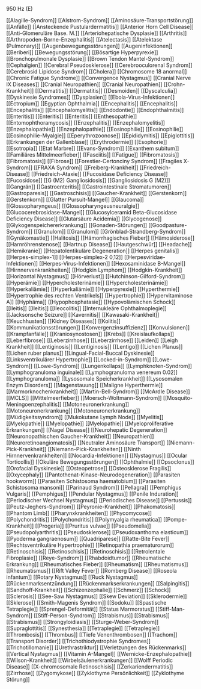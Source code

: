 950 Hz (E)

[[Alagille-Syndrom]]
[[Alstrom-Syndrom]]
[[Aminosäure-Transportstörung]]
[[Anfälle]]
[[Ansteckende Pustulardermatitis]]
[[Anterior Horn Cell Disease]]
[[Anti-Glomeruläre Base. M.]]
[[Arteriohepatische Dysplasie]]
[[Arthritis]]
[[Arthropoden-Borne-Enzephalitis]]
[[Atelectasis]]
[[Atelektase (Pulmonary)]]
[[Augenbewegungsstörungen]]
[[Augeninfektionen]]
[[Beriberi]]
[[Bewegungsstörung]]
[[Bösartige Hyperpyrexie]]
[[Bronchopulmonale Dysplasie]]
[[Brown Tendon Mantel-Syndrom]]
[[Cephalgien]]
[[Cerebral Pseudosklerose]]
[[Cerebrooculorenal Syndrom]]
[[Cerebrosid Lipidose Syndrom]]
[[Cholera]]
[[Chromosome 18 anormal]]
[[Chronic Fatigue Syndrome]]
[[Convergence Nystagmus]]
[[Cranial Nerve IX Diseases]]
[[Cranial Neuropathien]]
[[Cranial Neuropathien]]
[[Crohn-Krankheit]]
[[Dermatitis]]
[[Dermatitis]]
[[Desmoiden]]
[[Dyscalculia]]
[[Dyskinesie Syndromes]]
[[Dysplasien]]
[[Ebola-Virus-Infektionen]]
[[Ectropium]]
[[Egyptian Ophthalmia]]
[[Encephalitis]]
[[Encephalitis]]
[[Encephalitis]]
[[Encephalomyelitis]]
[[Endodontie]]
[[Endophthalmitis]]
[[Enteritis]]
[[Enteritis]]
[[Enteritis]]
[[Enthesopathie]]
[[Entomophthoramycosis]]
[[Enzephalitis]]
[[Enzephalomyelitis]]
[[Enzephalopathie]]
[[Enzephalopathie]]
[[Eosinophilie]]
[[Eosinophilie]]
[[Eosinophilie-Myalgie]]
[[Eperythrozoonose]]
[[Epididymitis]]
[[Epiglottitis]]
[[Erkrankungen der Gallenblase]]
[[Erythrodermie]]
[[Esophorie]]
[[Esotropia]]
[[Etat Marbre]]
[[Evans-Syndrom]]
[[Exanthem subitum]]
[[Familiäres Mittelmeerfieber]]
[[Fasciitis]]
[[Fatigue]]
[[Fibromatosis]]
[[Fibromatosis]]
[[Fibrose]]
[[Forestier-Certonciny Syndrom]]
[[Fragiles X-Syndrom]]
[[FRAXA Syndrom]]
[[Freiberg-Krankheit]]
[[Friedreich- Disease]]
[[Friedreich-Ataxie]]
[[Fucosidase Deficiency Disease]]
[[Fucosidose]]
[[G (M2) Gangliosidosis]]
[[Gangliosidosis G (M2)]]
[[Gangrän]]
[[Gastroenteritis]]
[[Gastrointestinale Stromatumoren]]
[[Gastroparesis]]
[[Gastroschisis]]
[[Gaucher-Krankheit]]
[[Gerstenkorn]]
[[Gerstenkorn]]
[[Glatter Pursuit-Mangel]]
[[Glaucoma]]
[[Glossopharyngeus]]
[[Glossopharyngeusneuralgie]]
[[Glucocerebrosidase-Mangel]]
[[Glucosylceramid Beta-Glucosidase Deficiency Disease]]
[[Glutarsäure Acidemia]]
[[Glycogenose]]
[[Glykogenspeichererkrankung]]
[[Gonaden-Störungen]]
[[Goodpasture-Syndrom]]
[[Granulom]]
[[Granulom]]
[[Grönblad-Strandberg-Syndrom]]
[[Gynäkomastie]]
[[Halitosis]]
[[Hämorrhagisches Fieber]]
[[Hämosiderose]]
[[Harnröhrenstenose]]
[[Hartnup Disease]]
[[Hautgeschwür]]
[[Headache]]
[[Hemikranie]]
[[Hepatolentikuläre Degeneration]]
[[Herpes genitalis]]
[[Herpes-simplex-1]]
[[Herpes-simplex-2 0,12]]
[[Herpesviridae-Infektionen]]
[[Herpes-Virus-Infektionen]]
[[Hexosaminidase B-Mangel]]
[[Hirnnervenkrankheiten]]
[[Hodgkin Lymphom]]
[[Hodgkin-Krankheit]]
[[Horizontal Nystagmus]]
[[Hörverlust]]
[[Hutchinson-Gilford-Syndrom]]
[[Hyperämie]]
[[Hypercholesterinämie]]
[[Hypercholesterinämie]]
[[Hyperkaliämie]]
[[Hyperkaliämie]]
[[Hyperpyrexie]]
[[Hyperthermie]]
[[Hypertrophie des rechten Ventrikels]]
[[Hypertrophie]]
[[Hypervitaminose A]]
[[Hyphäma]]
[[Hypophosphatasie]]
[[Hypovolämischen Schock]]
[[Ileitis]]
[[Ileitis]]
[[Ileocolitis]]
[[Internukleäre Ophthalmoplegie]]
[[Jacksonsche Seizure]]
[[Kavernitis]]
[[Kawasaki-Krankheit]]
[[Keuchhusten]]
[[Kidney Diseases]]
[[Kolitis]]
[[Kommunikationsstörungen]]
[[Konvergenzinsuffizienz]]
[[Konvulsionen]]
[[Krampfanfälle]]
[[Kraniosynostosen]]
[[Krebs]]
[[Kreislaufkollaps]]
[[Leberfibrose]]
[[Leberzirrhose]]
[[Leberzirrhose]]
[[Leiden]]
[[Leigh Krankheit]]
[[Lentiginosis]]
[[Lentiginosis]]
[[Lentigo]]
[[Lichen Planus]]
[[Lichen ruber planus]]
[[Lingual-Facial-Buccal Dyskinesie]]
[[Linksventrikulärer Hypertrophie]]
[[Locked-in-Syndrom]]
[[Lowe-Syndrom]]
[[Lowe-Syndrom]]
[[Lungenkollaps]]
[[Lymphknoten-Syndrom]]
[[Lymphogranuloma inguinale]]
[[Lymphogranuloma venereum 0.02]]
[[Lymphogranuloma]]
[[Lysosomale Speicherkrankheit]]
[[Lysosomalen Enzym Disorders]]
[[Magenstauung]]
[[Maligne Hyperthermie]]
[[Marmorknochenkrankheit]]
[[Martin-Bell-Syndrom]]
[[McArdle Disease]]
[[MCLS]]
[[Mittelmeerfieber]]
[[Moersch-Woltmann-Syndrom]]
[[Mosquito-Meningoenzephalitis]]
[[Motoneuronerkrankung]]
[[Motoneuronerkrankung]]
[[Motoneuronerkrankung]]
[[Müdigkeitssyndrom]]
[[Mukokutane Lymph Node]]
[[Myelitis]]
[[Myelopathie]]
[[Myelopathie]]
[[Myelopathie]]
[[Myeloproliferative Erkrankungen]]
[[Nagel Disease]]
[[Neurohepatic Degeneration]]
[[Neuronopathischen Gaucher-Krankheit]]
[[Neuropathien]]
[[Neuroretinoangiomatosis]]
[[Neutraler Aminosäure Transport]]
[[Niemann-Pick-Krankheit]]
[[Niemann-Pick-Krankheiten]]
[[Ninth Hirnnervenkrankheiten]]
[[Nocardia-Infektionen]]
[[Nystagmus]]
[[Ocular Torticollis]]
[[Okuläre Bewegungsstörungen]]
[[Ophthalmie]]
[[Opsoclonus]]
[[Orofacial Dyskinesie]]
[[Osteopetrose]]
[[Osteosklerose Fragilis]]
[[Oxycephaly]]
[[Pantothenat-Kinase-Neurodegeneration]]
[[Parasiten hookworm]]
[[Parasiten Schistosoma haematobium]]
[[Parasiten Schistosoma mansoni]]
[[Parinaud Syndrom]]
[[Pellagra]]
[[Pemphigus Vulgaris]]
[[Pemphigus]]
[[Pendular Nystagmus]]
[[Penile Induration]]
[[Periodischer Wechsel Nystagmus]]
[[Periodisches Disease]]
[[Pertussis]]
[[Peutz-Jeghers-Syndrom]]
[[Peyronie-Krankheit]]
[[Phakomatosis]]
[[Phantom Limb]]
[[Pharynxkrankheiten]]
[[Phycomycose]]
[[Polychondritis]]
[[Polychondritis]]
[[Polymyalgia rheumatica]]
[[Pompe-Krankheit]]
[[Progeria]]
[[Pruritus vulvae]]
[[Pseudomelia]]
[[Pseudopolyarthritis]]
[[Pseudosklerose]]
[[Pseudoxanthoma elasticum]]
[[Pyoderma gangraenosum]]
[[Quadriparese]]
[[Ratte-Bite Fever]]
[[Rechtsventrikuläre Hypertrophie]]
[[Retinopathia praematurorum]]
[[Retinoschisis]]
[[Retinoschisis]]
[[Retinoschisis]]
[[Retrolentale Fibroplasie]]
[[Reye-Syndrom]]
[[Rhabdoidtumor]]
[[Rheumatische Erkrankung]]
[[Rheumatisches Fieber]]
[[Rheumatism]]
[[Rheumatismus]]
[[Rheumatismus]]
[[Rift Valley Fever]]
[[Romberg Disease]]
[[Roseola infantum]]
[[Rotary Nystagmus]]
[[Ruck Nystagmus]]
[[Rückenmarksentzündung]]
[[Rückenmarkserkrankungen]]
[[Salpingitis]]
[[Sandhoff-Krankheit]]
[[Schizenzephalie]]
[[Schmerz]]
[[Schock]]
[[Sclerosis]]
[[See-Saw Nystagmus]]
[[Skew Deviation]]
[[Sklerodermie]]
[[Sklerose]]
[[Smith-Magenis Syndrom]]
[[Sodoku]]
[[Spastische Tetraplegie]]
[[Sprengel-Deformität]]
[[Status Marmoratus]]
[[Stiff-Man-Syndrom]]
[[Stiff-Person-Syndrom]]
[[Strabismus]]
[[Strabismus]]
[[Strabismus]]
[[Strongyloidiasis]]
[[Sturge-Weber-Syndrom]]
[[Supraglottitis]]
[[Synesthesia]]
[[Tetraplegie]]
[[Tetraplegie]]
[[Thrombosis]]
[[Thrombus]]
[[Tiefe Venenthrombosen]]
[[Trachom]]
[[Transport Disorder]]
[[Trichothiodystrophie Syndromes]]
[[Trichotillomanie]]
[[Urethrastriktur]]
[[Verletzungen des Rückenmarks]]
[[Vertical Nystagmus]]
[[Vitamin A-Mangel]]
[[Wernicke-Enzephalopathie]]
[[Wilson-Krankheit]]
[[Wirbelsäulenerkrankungen]]
[[Wolff Periodic Disease]]
[[X-chromosomale Retinoschisis]]
[[Zerkariendermatitis]]
[[Zirrhose]]
[[Zygomykose]]
[[Zyklothyme Persönlichkeit]]
[[Zyklothyme Störung]]